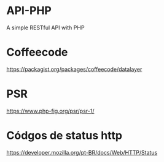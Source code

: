 # API-PHP
A simple RESTful API with PHP

# Coffeecode
https://packagist.org/packages/coffeecode/datalayer

# PSR
https://www.php-fig.org/psr/psr-1/

# Códgos de status http
https://developer.mozilla.org/pt-BR/docs/Web/HTTP/Status
